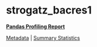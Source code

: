 # strogatz_bacres1

[**Pandas Profiling Report**](https://epistasislab.github.io/pmlb/profile/strogatz_bacres1.html)

[Metadata](metadata.yaml) | [Summary Statistics](summary_stats.tsv)


